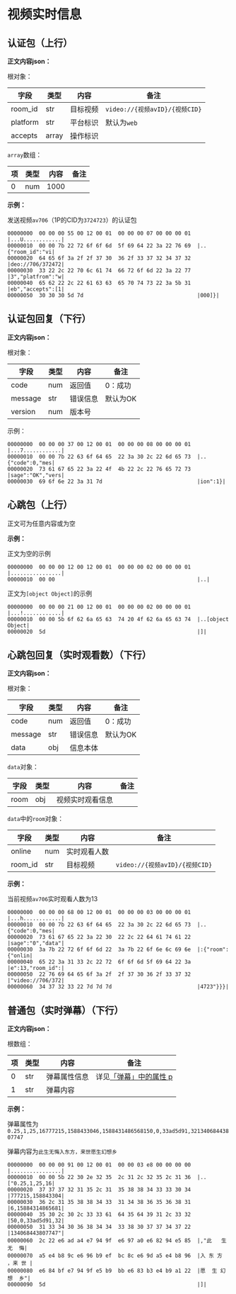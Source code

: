 # 视频实时信息

## 认证包（上行）

**正文内容json：**

根对象：

| 字段     | 类型   | 内容     | 备注                           |
| -------- | ------ | -------- | ------------------------------ |
| room_id  | str    | 目标视频 | `video://{视频avID}/{视频CID}` |
| platform | str    | 平台标识 | 默认为`web`                    |
| accepts  | array | 操作标识 |                                |

`array`数组：

| 项   | 类型 | 内容 | 备注 |
| ---- | ---- | ---- | ---- |
| 0    | num  | 1000 |      |

**示例：**

发送视频`av706`（1P的CID为` 3724723 `）的认证包

```
00000000  00 00 00 55 00 12 00 01  00 00 00 07 00 00 00 01  |...U............|
00000010  00 00 7b 22 72 6f 6f 6d  5f 69 64 22 3a 22 76 69  |..{"room_id":"vi|
00000020  64 65 6f 3a 2f 2f 37 30  36 2f 33 37 32 34 37 32  |deo://706/372472|
00000030  33 22 2c 22 70 6c 61 74  66 72 6f 6d 22 3a 22 77  |3","platfrom":"w|
00000040  65 62 22 2c 22 61 63 63  65 70 74 73 22 3a 5b 31  |eb","accepts":[1|
00000050  30 30 30 5d 7d                                    |000]}|
```

## 认证包回复（下行）

**正文内容json：**

根对象：

| 字段    | 类型 | 内容     | 备注     |
| ------- | ---- | -------- | -------- |
| code    | num  | 返回值   | 0：成功  |
| message | str  | 错误信息 | 默认为OK |
| version | num  | 版本号   |          |

示例：

```
00000000  00 00 00 37 00 12 00 01  00 00 00 08 00 00 00 01  |...7............|
00000010  00 00 7b 22 63 6f 64 65  22 3a 30 2c 22 6d 65 73  |..{"code":0,"mes|
00000020  73 61 67 65 22 3a 22 4f  4b 22 2c 22 76 65 72 73  |sage":"OK","vers|
00000030  69 6f 6e 22 3a 31 7d                              |ion":1}|
```

## 心跳包（上行）

正文可为任意内容或为空

**示例：**

正文为空的示例

```
00000000  00 00 00 12 00 12 00 01  00 00 00 02 00 00 00 01  |................|
00000010  00 00                                             |..|
```

正文为`[object Object]`的示例

```
00000000  00 00 00 21 00 12 00 01  00 00 00 02 00 00 00 01  |...!............|
00000010  00 00 5b 6f 62 6a 65 63  74 20 4f 62 6a 65 63 74  |..[object Object|
00000020  5d                                                |]|
```

## 心跳包回复（实时观看数）（下行）

**正文内容json：**

根对象：

| 字段    | 类型 | 内容     | 备注     |
| ------- | ---- | -------- | -------- |
| code    | num  | 返回值   | 0：成功  |
| message | str  | 错误信息 | 默认为OK |
| data    | obj  | 信息本体 |          |

`data`对象：

| 字段 | 类型 | 内容             | 备注 |
| ---- | ---- | ---------------- | ---- |
| room | obj  | 视频实时观看信息 |      |

`data`中的`room`对象：

| 字段    | 类型 | 内容         | 备注                           |
| ------- | ---- | ------------ | ------------------------------ |
| online  | num  | 实时观看人数 |                                |
| room_id | str  | 目标视频     | `video://{视频avID}/{视频CID}` |

**示例：**

当前视频`av706`实时观看人数为13

```
00000000  00 00 00 68 00 12 00 01  00 00 00 03 00 00 00 01  |...h............|
00000010  00 00 7b 22 63 6f 64 65  22 3a 30 2c 22 6d 65 73  |..{"code":0,"mes|
00000020  73 61 67 65 22 3a 22 30  22 2c 22 64 61 74 61 22  |sage":"0","data"|
00000030  3a 7b 22 72 6f 6f 6d 22  3a 7b 22 6f 6e 6c 69 6e  |:{"room":{"onlin|
00000040  65 22 3a 31 33 2c 22 72  6f 6f 6d 5f 69 64 22 3a  |e":13,"room_id":|
00000050  22 76 69 64 65 6f 3a 2f  2f 37 30 36 2f 33 37 32  |"video://706/372|
00000060  34 37 32 33 22 7d 7d 7d                           |4723"}}}|
```

## 普通包（实时弹幕）（下行）

**正文内容json：**

根数组：

| 项   | 类型 | 内容         | 备注                                                         |
| ---- | ---- | ------------ | ------------------------------------------------------------ |
| 0    | str  | 弹幕属性信息 | 详见[「弹幕」中的属性 p](https://github.com/SocialSisterYi/bilibili-API-collect/blob/master/danmaku/danmaku_xml.md) |
| 1    | str  | 弹幕内容     |                                                              |

**示例：**

弹幕属性为`0.25,1,25,16777215,1588433046,1588431486568150,0,33ad5d91,32134068443807747`

弹幕内容为`此生无悔入东方，来世愿生幻想乡`

```
00000000  00 00 00 91 00 12 00 01  00 00 03 e8 00 00 00 00  |................|
00000010  00 00 5b 22 30 2e 32 35  2c 31 2c 32 35 2c 31 36  |..["0.25,1,25,16|
00000020  37 37 37 32 31 35 2c 31  35 38 38 34 33 33 30 34  |777215,158843304|
00000030  36 2c 31 35 38 38 34 33  31 34 38 36 35 36 38 31  |6,15884314865681|
00000040  35 30 2c 30 2c 33 33 61  64 35 64 39 31 2c 33 32  |50,0,33ad5d91,32|
00000050  31 33 34 30 36 38 34 34  33 38 30 37 37 34 37 22  |134068443807747"|
00000060  2c 22 e6 ad a4 e7 94 9f  e6 97 a0 e6 82 94 e5 85  |,"此   生  无  悔|
00000070  a5 e4 b8 9c e6 96 b9 ef  bc 8c e6 9d a5 e4 b8 96  |入 东 方 ，来 世 |
00000080  e6 84 bf e7 94 9f e5 b9  bb e6 83 b3 e4 b9 a1 22  |愿  生 幻 想  乡"|
00000090  5d                                                |]|
```
